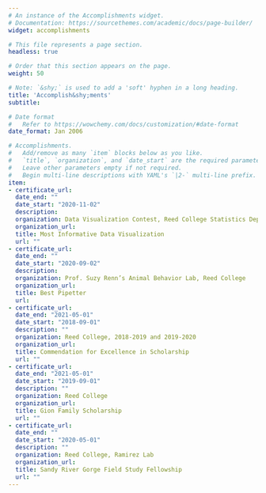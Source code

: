 ```yaml
---
# An instance of the Accomplishments widget.
# Documentation: https://sourcethemes.com/academic/docs/page-builder/
widget: accomplishments

# This file represents a page section.
headless: true

# Order that this section appears on the page.
weight: 50

# Note: `&shy;` is used to add a 'soft' hyphen in a long heading.
title: 'Accomplish&shy;ments'
subtitle:

# Date format
#   Refer to https://wowchemy.com/docs/customization/#date-format
date_format: Jan 2006

# Accomplishments.
#   Add/remove as many `item` blocks below as you like.
#   `title`, `organization`, and `date_start` are the required parameters.
#   Leave other parameters empty if not required.
#   Begin multi-line descriptions with YAML's `|2-` multi-line prefix.
item:
- certificate_url: 
  date_end: ""
  date_start: "2020-11-02"
  description: 
  organization: Data Visualization Contest, Reed College Statistics Department 
  organization_url: 
  title: Most Informative Data Visualization
  url: ""
- certificate_url: 
  date_end: ""
  date_start: "2020-09-02"
  description: 
  organization: Prof. Suzy Renn’s Animal Behavior Lab, Reed College
  organization_url: 
  title: Best Pipetter
  url: 
- certificate_url: 
  date_end: "2021-05-01"
  date_start: "2018-09-01"
  description: ""
  organization: Reed College, 2018-2019 and 2019-2020
  organization_url: 
  title: Commendation for Excellence in Scholarship
  url: ""
- certificate_url: 
  date_end: "2021-05-01"
  date_start: "2019-09-01"
  description: ""
  organization: Reed College
  organization_url: 
  title: Gion Family Scholarship
  url: ""
- certificate_url: 
  date_end: ""
  date_start: "2020-05-01"
  description: ""
  organization: Reed College, Ramirez Lab
  organization_url: 
  title: Sandy River Gorge Field Study Fellowship
  url: ""
---
```

